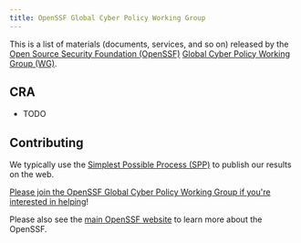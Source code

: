 ```yaml
---
title: OpenSSF Global Cyber Policy Working Group
---
```


This is a list of materials (documents, services, and so on) released by the
[Open Source Security Foundation (OpenSSF)](https://openssf.org)
[Global Cyber Policy Working Group (WG)](https://github.com/ossf/wg-globalcyberpolicy).

## CRA

* TODO

## Contributing

We typically use the [Simplest Possible Process (SPP)](https://best.openssf.org/spp/Simplest-Possible-Process) to publish our results on the web.

[Please join the OpenSSF Global Cyber Policy Working Group if you're interested in helping](https://github.com/ossf/wg-globalcyberpolicy)!

Please also see the
[main OpenSSF website](https://openssf.org)
to learn more about the OpenSSF.
